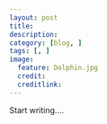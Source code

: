 ```yaml
---
layout: post  
title:     
description:     
category: [blog, ]  
tags: [, ]  
image:
  feature: Dolphin.jpg
  credit:   
  creditlink:   
---
```


Start writing....
